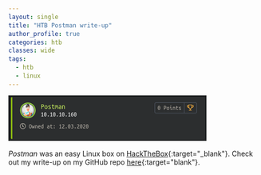 ```yaml
---
layout: single
title: "HTB Postman write-up"
author_profile: true
categories: htb
classes: wide
tags:
  - htb
  - linux
---
```


![Postman on HTB](/assets/images/postman.png)

*Postman* was an easy Linux box on [HackTheBox](https://www.hackthebox.eu/){:target="_blank"}. Check out my write-up on my GitHub repo [here](https://github.com/Muemmelmoehre/write-ups/blob/master/postman.pdf){:target="blank"}.
